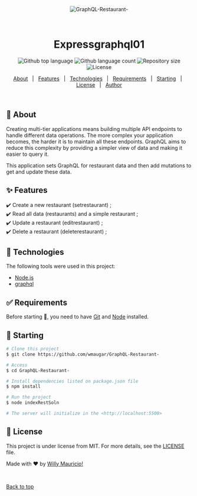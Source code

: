 <div align="center" id="top"> 
  <img src="./.github/app.gif" alt="GraphQL-Restaurant-" />

  &#xa0;

  <!-- <a href="https://GraphQL-Restaurant-.netlify.app">Demo</a> -->
</div>

<h1 align="center">Expressgraphql01</h1>

<p align="center">
  <img alt="Github top language" src="https://img.shields.io/github/languages/top/wmaugar/GraphQL-Restaurant-color=56BEB8">

  <img alt="Github language count" src="https://img.shields.io/github/languages/count/wmaugar/GraphQL-Restaurant-color=56BEB8">

  <img alt="Repository size" src="https://img.shields.io/github/repo-size/wmaugar/GraphQL-Restaurant-color=56BEB8">

  <img alt="License" src="https://img.shields.io/github/license/wmaugar/GraphQL-Restaurant-color=56BEB8">

  <!-- <img alt="Github issues" src="https://img.shields.io/github/issues/wmaugar/GraphQL-Restaurant-color=56BEB8" /> -->

  <!-- <img alt="Github forks" src="https://img.shields.io/github/forks/wmaugar/GraphQL-Restaurant-color=56BEB8" /> -->

  <!-- <img alt="Github stars" src="https://img.shields.io/github/stars/wmaugar/GraphQL-Restaurant-color=56BEB8" /> -->
</p>

<!-- Status -->

<!-- <h4 align="center"> 
	🚧  Expressgraphql01 🚀 Under construction...  🚧
</h4> 

<hr> -->

<p align="center">
  <a href="#dart-about">About</a> &#xa0; | &#xa0; 
  <a href="#sparkles-features">Features</a> &#xa0; | &#xa0;
  <a href="#rocket-technologies">Technologies</a> &#xa0; | &#xa0;
  <a href="#white_check_mark-requirements">Requirements</a> &#xa0; | &#xa0;
  <a href="#checkered_flag-starting">Starting</a> &#xa0; | &#xa0;
  <a href="#memo-license">License</a> &#xa0; | &#xa0;
  <a href="https://github.com/wmaugar/" target="_blank">Author</a>
</p>

<br>

## :dart: About ##

Creating multi-tier applications means building multiple API endpoints to handle different data operations. The more complex your application becomes, the harder it is to maintain all these endpoints. GraphQL aims to reduce this complexity by providing a simpler view of data and making it easier to query it. 

This application sets GraphQL for restaurant data and then add mutations to get and update these data. 

## :sparkles: Features ##

:heavy_check_mark: Create a new restaurant (setrestaurant) ;\
:heavy_check_mark: Read all data (restaurants) and a simple restaurant ;\
:heavy_check_mark: Update a restaurant (editrestaurant) ;\
:heavy_check_mark: Delete a restaurant (deleterestaurant) ;

## :rocket: Technologies ##

The following tools were used in this project:

- [Node.js](https://nodejs.org/en/)
- [graphql](https://graphql.org)



## :white_check_mark: Requirements ##

Before starting :checkered_flag:, you need to have [Git](https://git-scm.com) and [Node](https://nodejs.org/en/) installed.

## :checkered_flag: Starting ##

```bash
# Clone this project
$ git clone https://github.com/wmaugar/GraphQL-Restaurant-

# Access
$ cd GraphQL-Restaurant-

# Install dependencies listed on package.json file
$ npm install

# Run the project
$ node indexRestSoln

# The server will initialize in the <http://localhost:5500>
```

## :memo: License ##

This project is under license from MIT. For more details, see the [LICENSE](LICENSE.md) file.


Made with :heart: by <a href="https://github.com/wmaugar" target="_blank">Willy Mauricio!</a>

&#xa0;

<a href="#top">Back to top</a>
